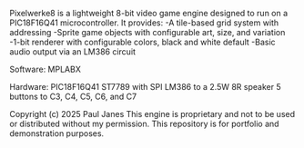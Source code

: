 Pixelwerke8 is a lightweight 8-bit video game engine designed to run on a PIC18F16Q41 microcontroller.
It provides:
-A tile-based grid system with addressing
-Sprite game objects with configurable art, size, and variation
-1-bit renderer with configurable colors, black and white default
-Basic audio output via an LM386 circuit

Software:
MPLABX

Hardware:
PIC18F16Q41
ST7789 with SPI
LM386 to a 2.5W 8R speaker
5 buttons to C3, C4, C5, C6, and C7

Copyright (c) 2025 Paul Janes
This engine is proprietary and not to be used or distributed without my permission.
This repository is for portfolio and demonstration purposes.
